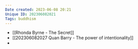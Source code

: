 ```yaml
---
Date created: 2023-06-08 20:21
Unique ID: 202306082021
Tags: buddhism
---
```

- [[Rhonda Byrne - The Secret]]
- [[202306082027 Quan Barry - The power of intentionality]]
- 
